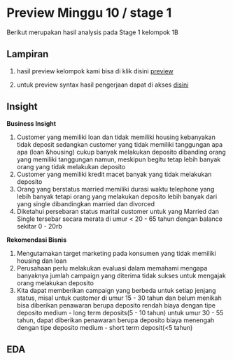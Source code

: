 # Preview Minggu 10 / stage 1
Berikut merupakan hasil analysis pada Stage 1 kelompok 1B

## Lampiran
1. hasil preview kelompok kami bisa di klik disini [preview](https://github.com/jundanaa/PROJECT_RAKAMIN.git)


2. untuk preview syntax hasil pengerjaan dapat di akses [disini](https://drive.google.com/drive/folders/12v_3eg92yPVeIXWiRP1pt1psMCT4Jpg3?usp=share_link)

## Insight
**Business Insight**
1. Customer yang memiliki loan dan tidak memiliki housing kebanyakan tidak deposit sedangkan customer yang tidak memiliki tanggungan apa apa (loan &housing) cukup banyak melakukan deposito dibanding orang yang memiliki tanggungan namun, meskipun begitu tetap lebih banyak orang yang tidak melakukan deposito
2. Customer yang memiliki kredit macet banyak yang tidak melakukan deposito
3. Orang yang berstatus married memiliki durasi waktu telephone yang lebih banyak tetapi orang yang melakukan deposito lebih banyak dari yang single dibandingkan married dan divorced
4. Diketahui persebaran status marital customer untuk yang Married dan Single tersebar secara merata di umur < 20 - 65 tahun dengan balance sekitar 0 - 20rb

**Rekomendasi Bisnis**
1. Mengutamakan target marketing pada  konsumen yang tidak memiliki housing dan loan
2. Perusahaan perlu melakukan evaluasi dalam memahami mengapa banyaknya jumlah campaign yang diterima tidak sukses untuk mengajak orang melakukan deposito
3. Kita dapat memberikan campaign yang berbeda untuk setiap jenjang status, misal untuk customer di umur 15 - 30 tahun dan belum menikah bisa diberikan penawaran berupa deposito rendah biaya dengan tipe deposito medium - long term deposits(5 - 10 tahun)
untuk umur 30 - 55 tahun, dapat diberikan penawaran berupa deposito biaya menengah dengan tipe deposito medium - short term deposit(<5 tahun)

## EDA
